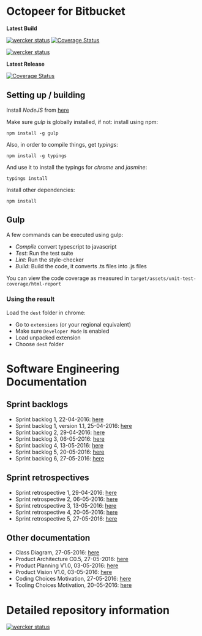 # Octopeer for Bitbucket
**Latest Build**

[![wercker status](https://app.wercker.com/status/58d7606deea2e9a573c66d7fd5f57ef4/s "wercker status")](https://app.wercker.com/project/bykey/58d7606deea2e9a573c66d7fd5f57ef4)
[![Coverage Status](https://coveralls.io/repos/bitbucket/CasBs/ooc-octopeer/badge.svg?branch=develop)](https://coveralls.io/bitbucket/CasBs/ooc-octopeer?branch=develop)

[![wercker status](https://app.wercker.com/status/58d7606deea2e9a573c66d7fd5f57ef4/m "wercker status")](https://app.wercker.com/project/bykey/58d7606deea2e9a573c66d7fd5f57ef4)

**Latest Release**

[![Coverage Status](https://coveralls.io/repos/bitbucket/CasBs/ooc-octopeer/badge.svg?branch=master)](https://coveralls.io/bitbucket/CasBs/ooc-octopeer?branch=master)


## Setting up / building
Install *NodeJS* from [here](https://nodejs.org)

Make sure *gulp* is globally installed, if not: install using npm:
```
npm install -g gulp
```
Also, in order to compile things, get *typings*:
```
npm install -g typings
```
And use it to install the typings for _chrome_ and _jasmine_:
```
typings install
```

Install other dependencies:
```
npm install
```

## Gulp
A few commands can be executed using gulp:

- *Compile* convert typescript to javascript
- *Test*: Run the test suite
- *Lint*: Run the style-checker
- *Build*: Build the code, it converts .ts files into .js files

You can view the code coverage as measured in `target/assets/unit-test-coverage/html-report`

### Using the result
Load the `dest` folder in chrome:

- Go to `extensions` (or your regional equivalent)
- Make sure `Developer Mode` is enabled
- Load unpacked extension
- Choose `dest` folder

# Software Engineering Documentation

## Sprint backlogs
- Sprint backlog 1, 22-04-2016: [here](https://bitbucket.org/CasBs/ooc-octopeer/src/1dfb0a9efb1f193434ee81f8fc007b321540fadd/doc/Backlogs/Sprint%20Backlog%20%231.pdf?at=release%2Fsprint-5&fileviewer=file-view-default)
- Sprint backlog 1, version 1.1, 25-04-2016: [here](https://bitbucket.org/CasBs/ooc-octopeer/src/1dfb0a9efb1f193434ee81f8fc007b321540fadd/doc/Backlogs/Sprint%20backlog%20%231%20Version%201.1.pdf?at=release%2Fsprint-5&fileviewer=file-view-default)
- Sprint backlog 2, 29-04-2016: [here](https://bitbucket.org/CasBs/ooc-octopeer/src/1dfb0a9efb1f193434ee81f8fc007b321540fadd/doc/Backlogs/Sprint%20Backlog%20%232.pdf?at=release%2Fsprint-5&fileviewer=file-view-default)
- Sprint backlog 3, 06-05-2016: [here](https://bitbucket.org/CasBs/ooc-octopeer/src/1dfb0a9efb1f193434ee81f8fc007b321540fadd/doc/Backlogs/Sprint%20Backlog%20%233.pdf?at=release%2Fsprint-5&fileviewer=file-view-default)
- Sprint backlog 4, 13-05-2016: [here](https://bitbucket.org/CasBs/ooc-octopeer/src/1dfb0a9efb1f193434ee81f8fc007b321540fadd/doc/Backlogs/Sprint%20Backlog%20%234.pdf?at=release%2Fsprint-5&fileviewer=file-view-default)
- Sprint backlog 5, 20-05-2016: [here](https://bitbucket.org/CasBs/ooc-octopeer/src/1dfb0a9efb1f193434ee81f8fc007b321540fadd/doc/Backlogs/Sprint%20Backlog%20%235.pdf?at=release%2Fsprint-5&fileviewer=file-view-default)
- Sprint backlog 6, 27-05-2016: [here](https://bitbucket.org/CasBs/ooc-octopeer/src/1dfb0a9efb1f193434ee81f8fc007b321540fadd/doc/Backlogs/Sprint%20Backlog%20%236.pdf?at=release%2Fsprint-5&fileviewer=file-view-default)

## Sprint retrospectives
- Sprint retrospective 1, 29-04-2016: [here](https://bitbucket.org/CasBs/ooc-octopeer/src/1dfb0a9efb1f193434ee81f8fc007b321540fadd/doc/Retrospectives/Sprint%20Retrospective%20%231.pdf?at=release%2Fsprint-5&fileviewer=file-view-default)
- Sprint retrospective 2, 06-05-2016: [here](https://bitbucket.org/CasBs/ooc-octopeer/src/1dfb0a9efb1f193434ee81f8fc007b321540fadd/doc/Retrospectives/Sprint%20Retrospective%20%232.pdf?at=release%2Fsprint-5&fileviewer=file-view-default)
- Sprint retrospective 3, 13-05-2016: [here](https://bitbucket.org/CasBs/ooc-octopeer/src/1dfb0a9efb1f193434ee81f8fc007b321540fadd/doc/Retrospectives/Sprint%20%20Retrospective%20%233.pdf?at=release%2Fsprint-5&fileviewer=file-view-default)
- Sprint retrospective 4, 20-05-2016: [here](https://bitbucket.org/CasBs/ooc-octopeer/src/1dfb0a9efb1f193434ee81f8fc007b321540fadd/doc/Retrospectives/Sprint%20Retrospective%20%234.pdf?at=release%2Fsprint-5&fileviewer=file-view-default)
- Sprint retrospective 5, 27-05-2016: [here](https://bitbucket.org/CasBs/ooc-octopeer/src/1dfb0a9efb1f193434ee81f8fc007b321540fadd/doc/Retrospectives/Sprint%20Retrospective%20%235.pdf?at=release%2Fsprint-5&fileviewer=file-view-default)


## Other documentation

- Class Diagram, 27-05-2016: [here](https://drive.google.com/file/d/0Byx_cnrHIK23TXktNjRQYVNXOHM/view?usp=sharing)
- Product Architecture C0.5, 27-05-2016: [here](https://bitbucket.org/CasBs/ooc-octopeer/src/1dfb0a9efb1f193434ee81f8fc007b321540fadd/doc/Architecture/Product%20Architectural%20Design%20C0.5.pdf?at=release%2Fsprint-5&fileviewer=file-view-default)
- Product Planning V1.0, 03-05-2016: [here](https://bitbucket.org/CasBs/ooc-octopeer/src/1dfb0a9efb1f193434ee81f8fc007b321540fadd/doc/Planning/Product%20Planning%20V1.0.pdf?at=release%2Fsprint-5&fileviewer=file-view-default)
- Product Vision V1.0, 03-05-2016: [here](https://bitbucket.org/CasBs/ooc-octopeer/src/1dfb0a9efb1f193434ee81f8fc007b321540fadd/doc/Vision/Product%20Vision%20V1.0.pdf?at=release%2Fsprint-5&fileviewer=file-view-default)
- Coding Choices Motivation, 27-05-2016: [here](https://bitbucket.org/CasBs/ooc-octopeer/src/1dfb0a9efb1f193434ee81f8fc007b321540fadd/doc/Architecture/Coding%20Choices%20Clarification.pdf?at=release%2Fsprint-5&fileviewer=file-view-default)
- Tooling Choices Motivation, 20-05-2016: [here](https://bitbucket.org/CasBs/ooc-octopeer/src/1dfb0a9efb1f193434ee81f8fc007b321540fadd/doc/Architecture/Tooling%20Choices%20Clarification.pdf?at=release%2Fsprint-5&fileviewer=file-view-default)


# Detailed repository information #
[![wercker status](https://app.wercker.com/status/58d7606deea2e9a573c66d7fd5f57ef4/m "wercker status")](https://app.wercker.com/project/bykey/58d7606deea2e9a573c66d7fd5f57ef4)